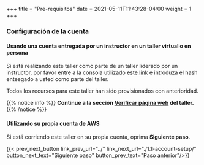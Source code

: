 +++
title = "Pre-requisitos"
date =  2021-05-11T11:43:28-04:00
weight = 1
+++

### Configuración de la cuenta 

#### Usando una cuenta entregada por un instructor en un taller virtual o en persona

Si está realizando este taller como parte de un taller liderado por un instructor, por favor entre a la consola utilizado [este link](https://dashboard.eventengine.run/) e introduza el hash enteegado a usted como parte del taller.

Todos los recursos para este taller han sido provisionados con anterioridad.

{{% notice info %}}
**Continue a la sección [Verificar página web](../2-verify-primary/) del taller.**
{{% /notice %}}

#### Utilizando su propia cuenta de AWS

Si está corriendo este taller en su propia cuenta, oprima **Siguiente paso**.

{{< prev_next_button link_prev_url="../" link_next_url="./1.1-account-setup/" button_next_text="Siguiente paso" button_prev_text="Paso anterior"/>}}

